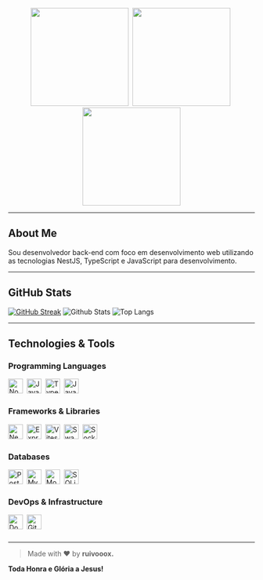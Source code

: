 <p align="center">
  <img src="https://encrypted-tbn0.gstatic.com/images?q=tbn:ANd9GcQMbXUHVd6nEC4ajIp3FoF_lNj3kCRuEmgweA&s.jpg" width="200"/>&nbsp;
  <img src="https://media.discordapp.net/attachments/1359115229509713923/1420060100017655828/IMG-20250923-WA0027.jpg" width="200"/>&nbsp;
  <img src="https://i.pinimg.com/736x/18/13/f7/1813f7403112a31e8df8e8c7270ac5f6.jpg" width="200"/>
</p>

---

## About Me

Sou desenvolvedor back-end com foco em desenvolvimento web utilizando as tecnologias NestJS, TypeScript e JavaScript para desenvolvimento. 

---

## GitHub Stats

[![GitHub Streak](https://github-readme-streak-stats.herokuapp.com?user=ruivoxxxx&theme=dark&locale=pt_BR)](https://git.io/streak-stats)
![Github Stats](https://github-readme-stats.vercel.app/api/?username=ruivoxxxx&show_icons=true&title_color=ffffff&icon_color=ffffff&text_color=9f9f9f&bg_color=00000000)
![Top Langs](https://github-readme-stats.vercel.app/api/top-langs/?username=ruivoxxxx&layout=compact&title_color=ffffff&text_color=9f9f9f&bg_color=00000000)

---

## Technologies & Tools

### Programming Languages  
<img alt="Node.js" src="https://cdn.jsdelivr.net/gh/devicons/devicon/icons/nodejs/nodejs-original.svg" width="30" height="30" />&nbsp;
<img alt="JavaScript" src="https://cdn.jsdelivr.net/gh/devicons/devicon/icons/javascript/javascript-original.svg" width="30" height="30" />&nbsp;
<img alt="TypeScript" src="https://cdn.jsdelivr.net/gh/devicons/devicon/icons/typescript/typescript-original.svg" width="30" height="30" />&nbsp;
<img alt="Java" src="https://cdn.jsdelivr.net/gh/devicons/devicon/icons/java/java-original.svg" width="30" height="30" />&nbsp;



### Frameworks & Libraries  
<img alt="NestJS" src="https://nestjs.com/img/logo-small.svg" width="30" height="30" />&nbsp;
<img alt="Express" src="https://cdn.jsdelivr.net/gh/devicons/devicon/icons/express/express-original.svg" width="30" height="30" />&nbsp;
<img alt="Vitest" src="https://cdn.jsdelivr.net/gh/devicons/devicon@latest/icons/vitest/vitest-original.svg" width="30" height="30" />&nbsp;
<img alt="Swagger" src="https://cdn.jsdelivr.net/gh/devicons/devicon@latest/icons/swagger/swagger-original.svg" width="30" height="30" />&nbsp;
<img alt="Socketi.io" src="https://cdn.jsdelivr.net/gh/devicons/devicon@latest/icons/socketio/socketio-original.svg" width="30" height="30" />&nbsp;

### Databases  
<img alt="PostgreSQL" src="https://cdn.jsdelivr.net/gh/devicons/devicon/icons/postgresql/postgresql-original.svg" width="30" height="30" />&nbsp;
<img alt="MySQL" src="https://cdn.jsdelivr.net/gh/devicons/devicon/icons/mysql/mysql-original.svg" width="30" height="30" />&nbsp;
<img alt="MongoDB" src="https://cdn.jsdelivr.net/gh/devicons/devicon/icons/mongodb/mongodb-original.svg" width="30" height="30" />&nbsp;
<img alt="SQLite" src="https://cdn.jsdelivr.net/gh/devicons/devicon/icons/sqlite/sqlite-original.svg" width="30" height="30" />&nbsp;

### DevOps & Infrastructure  
<img alt="Docker" src="https://cdn.jsdelivr.net/gh/devicons/devicon/icons/docker/docker-original.svg" width="30" height="30" />&nbsp;
<img alt="GitHub Actions" src="https://cdn.jsdelivr.net/gh/devicons/devicon/icons/github/github-original.svg" width="30" height="30" />&nbsp;

###
---

> Made with ❤ by <strong>ruivooox<strong/>.
> 
 Toda Honra e Glória a Jesus!
